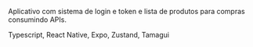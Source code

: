 Aplicativo com sistema de login e token e lista de produtos para compras consumindo APIs.

Typescript, React Native, Expo, Zustand, Tamagui
